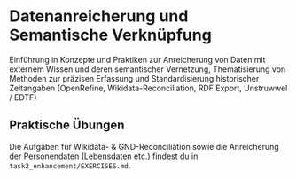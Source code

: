 # Datenanreicherung und Semantische Verknüpfung

Einführung in Konzepte und Praktiken zur Anreicherung von Daten mit externem Wissen und deren semantischer Vernetzung, Thematisierung von Methoden zur präzisen Erfassung und Standardisierung historischer Zeitangaben (OpenRefine, Wikidata-Reconciliation, RDF Export, Unstruwwel / EDTF)

## Praktische Übungen

Die Aufgaben für Wikidata- & GND-Reconciliation sowie die Anreicherung der Personendaten (Lebensdaten etc.) findest du in `task2_enhancement/EXERCISES.md`.
